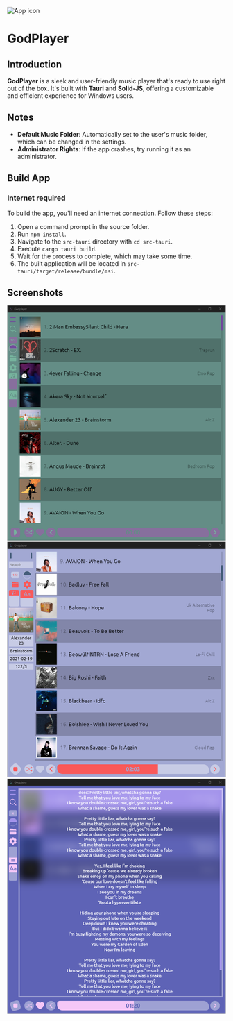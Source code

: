![App icon](./src-tauri/icons/icon.ico)

# GodPlayer

## Introduction

**GodPlayer** is a sleek and user-friendly music player that's ready to use right out of the box. It's built with **Tauri** and **Solid-JS**, offering a customizable and efficient experience for Windows users.

## Notes

- **Default Music Folder**: Automatically set to the user's music folder, which can be changed in the settings.
- **Administrator Rights**: If the app crashes, try running it as an administrator.

## Build App

### Internet required

To build the app, you'll need an internet connection. Follow these steps:
1. Open a command prompt in the source folder.
2. Run `npm install`.
3. Navigate to the `src-tauri` directory with `cd src-tauri`.
4. Execute `cargo tauri build`.
5. Wait for the process to complete, which may take some time.
6. The built application will be located in `src-tauri/target/release/bundle/msi`.

## Screenshots

![screenshot 1](./ScreenShots/1.png)
![screenshot 2](./ScreenShots/2.png)
![screenshot 3](./ScreenShots/3.png)
